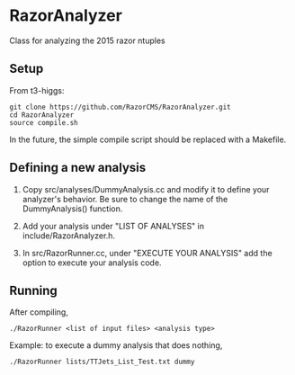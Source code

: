 RazorAnalyzer
=============

Class for analyzing the 2015 razor ntuples

Setup
-------------
From t3-higgs:

    git clone https://github.com/RazorCMS/RazorAnalyzer.git
    cd RazorAnalyzer
    source compile.sh
  
In the future, the simple compile script should be replaced with a Makefile.  

Defining a new analysis
-------------
1) Copy src/analyses/DummyAnalysis.cc and modify it to define your analyzer's behavior.  Be sure to change the name of the DummyAnalysis() function.

2) Add your analysis under "LIST OF ANALYSES" in include/RazorAnalyzer.h.

3) In src/RazorRunner.cc, under "EXECUTE YOUR ANALYSIS" add the option to execute your analysis code.

Running
------------
After compiling, 

    ./RazorRunner <list of input files> <analysis type>
  
Example: to execute a dummy analysis that does nothing,

    ./RazorRunner lists/TTJets_List_Test.txt dummy

